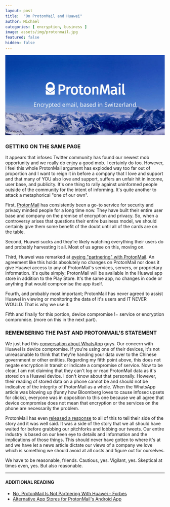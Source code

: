 ```yaml
---
layout: post
title:  "On ProtonMail and Huawei"
author: Michael
categories: [ encryption, business ]
image: assets/img/protonmail.jpg
featured: false
hidden: false
---
```

<center><p><img src="/assets/img/protonmail.jpg"></p></center>

### GETTING ON THE SAME PAGE

It appears that infosec Twitter community has found our newest mob opportunity and we really do enjoy a good mob. I certainly do too. However, I feel this whole ProtonMail argument has exploded way too far out of proportion and I want to reign it in before a company that I love and support and that many of YOU also love and support, suffers an unfair hit in income, user base, and publicity. It's one thing to rally against uninformed people outside of the community for the intent of informing. It's quite another to attack a metaphorical "one of our own".

First, <a href="https://protonmail.com/" target="_blank">ProtonMail</a> has consistently been a go-to service for security and privacy minded people for a long time now. They have built their entire user base and company on the premise of encryption and privacy. So, when a controversy arises that questions their entire business model, we should certainly give them some benefit of the doubt until all of the cards are on the table.

Second, Huawei sucks and they're likely watching everything their users do and probably harvesting it all. Most of us agree on this, moving on.

Third, Huawei was remarked at <a href="https://www.bloomberg.com/news/articles/2019-09-06/huawei-eyes-protonmail-as-gmail-alternative-amid-u-s-sanctions" target="_blank">eyeing "partnering" with ProtonMail</a>. An agreement like this holds absolutely no changes on ProtonMail nor does it give Huawei access to any of ProtonMail's services, servers, or proprietary information. It's quite simply: ProtonMail will be available in the Huawei app store in addition to the Play Store. It's the same app, no changes in code or anything that would compromise the app itself.

Fourth, and probably most important; ProtonMail has never agreed to assist Huawei in viewing or monitoring the data of it's users and IT NEVER WOULD. That is why we use it.

Fifth and finally for this portion, device compromise != service or encryption compromise. (more on this in the next part).

### REMEMBERING THE PAST AND PROTONMAIL'S STATEMENT

We just had this <a href="https://www.bloomberg.com/opinion/articles/2019-05-14/whatsapp-hack-shows-end-to-end-encryption-is-pointless" target="_blank">conversation about WhatsApp</a> guys. Our concern with Huawei is device compromise. If you're using one of their devices, it's not unreasonable to think that they're handing your data over to the Chinese government or other entities. Regarding my fifth point above, this does not negate encryption in transit or indicate a compromise of service. Now to be clear, I am not claiming that they can't log or read ProtonMail data as it's stored on a Huawei device. I don't know about that personally. However, their reading of stored data on a phone cannot be and should not be indicative of the integrity of ProtonMail as a whole. When the WhatsApp article was blowing up (funny how Bloomberg loves to cause infosec upsets for clicks), everyone was in opposition to this one because we all agree that device compromise does not mean that encryption or the services on the phone are necessarily the problem.

ProtonMail has even <a href="https://protonmail.com/blog/clarifying-protonmail-and-huawei/" target="_blank">released a response</a> to all of this to tell their side of the story and it was well said. It was a side of the story that we all should have waited for before grabbing our pitchforks and lobbing our tweets. Our entire industry is based on our keen eye to details and information and the implications of those things. This should never have gotten to where it's at and we have let a news article dictate our views of a company we love which is something we should avoid at all costs and figure out for ourselves.

 We have to be reasonable, friends. Cautious, yes. Vigilant, yes. Skeptical at times even, yes. But also reasonable.

 <p><hr></p>

#### ADDITIONAL READING

 <ul>
 <li><a href="https://www.forbes.com/sites/jasonevangelho/2019/09/08/no-protonmail-is-not-partnering-with-chinas-huawei/#dbfdd1b6722a" target="_blank">No, ProtonMail Is Not Partnering With Huawei - Forbes</a></li>
 <li><a href="https://securityboulevard.com/2019/09/alternative-app-stores-for-protonmails-android-app/" target="_blank">Alternative App Stores for ProtonMail's Android App</a></li>
 </ul>
